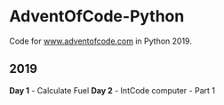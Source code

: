 # AdventOfCode-Python

Code for www.adventofcode.com in Python 2019.

## 2019

**Day 1** - Calculate Fuel
**Day 2** - IntCode computer - Part 1